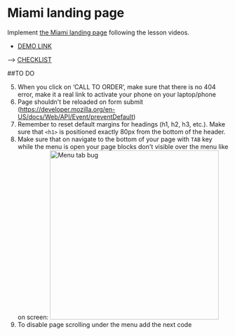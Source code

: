 # Miami landing page
Implement [the Miami landing page](https://www.figma.com/file/nHz8bflIwJaWP3P99vKTH5/miami_home_new?node-id=16033%3A3)
following the lesson videos.

- [DEMO LINK](https://mtctxd.github.io/layout_miami/)

--> [CHECKLIST](https://github.com/mate-academy/layout_miami/blob/master/checklist.md)

##TO DO

5. When you click on ‘CALL TO ORDER’, make sure that there is no 404 error, make it a real link to activate your phone on your laptop/phone
15. Page shouldn't be reloaded on form submit (https://developer.mozilla.org/en-US/docs/Web/API/Event/preventDefault)
16. Remember to reset default margins for headings (h1, h2, h3, etc.). Make sure that ```<h1>``` is positioned exactly 80px from the bottom of the header.
17. Make sure that on navigate to the bottom of your page with `TAB` key while the menu is open your page blocks don't visible over the menu like on screen:
    <img width="385" alt="Menu tab bug" src="https://user-images.githubusercontent.com/47606379/139260485-6882a4ec-756b-4bc4-b079-782de01ef5f6.png">
18. To disable page scrolling under the menu add the next code
